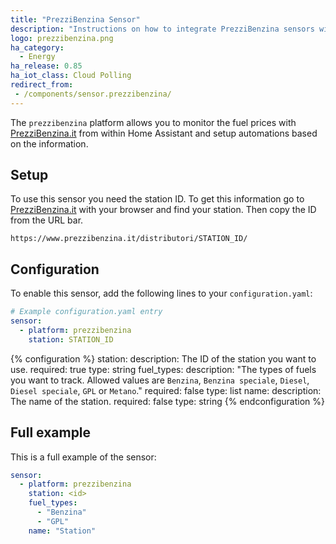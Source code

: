 ```yaml
---
title: "PrezziBenzina Sensor"
description: "Instructions on how to integrate PrezziBenzina sensors within Home Assistant."
logo: prezzibenzina.png
ha_category:
  - Energy
ha_release: 0.85
ha_iot_class: Cloud Polling
redirect_from:
 - /components/sensor.prezzibenzina/
---
```


The `prezzibenzina` platform allows you to monitor the fuel prices with [PrezziBenzina.it](https://www.prezzibenzina.it/) from within Home Assistant and setup automations based on the information.

## Setup

To use this sensor you need the station ID. To get this information go to [PrezziBenzina.it](https://www.prezzibenzina.it/) with your browser and find your station. Then copy the ID from the URL bar.

```text
https://www.prezzibenzina.it/distributori/STATION_ID/
```

## Configuration

To enable this sensor, add the following lines to your `configuration.yaml`:

```yaml
# Example configuration.yaml entry
sensor:
  - platform: prezzibenzina
    station: STATION_ID
```

{% configuration %}
station:
  description: The ID of the station you want to use.
  required: true
  type: string
fuel_types:
  description: "The types of fuels you want to track. Allowed values are `Benzina`, `Benzina speciale`, `Diesel`, `Diesel speciale`, `GPL` or `Metano`."
  required: false
  type: list
name:
  description: The name of the station.
  required: false
  type: string
{% endconfiguration %}

## Full example

This is a full example of the sensor:

```yaml
sensor:
  - platform: prezzibenzina
    station: <id>
    fuel_types:
      - "Benzina"
      - "GPL"
    name: "Station"
```
